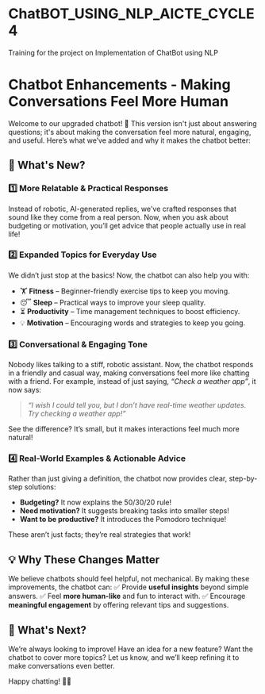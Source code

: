 # ChatBOT_USING_NLP_AICTE_CYCLE4
Training for the project on Implementation of ChatBot using NLP

# Chatbot Enhancements - Making Conversations Feel More Human

Welcome to our upgraded chatbot! 🚀 This version isn't just about answering questions; it's about making the conversation feel more natural, engaging, and useful. Here’s what we’ve added and why it makes the chatbot better:

## 🌟 What's New?

### 1️⃣ **More Relatable & Practical Responses**

Instead of robotic, AI-generated replies, we've crafted responses that sound like they come from a real person. Now, when you ask about budgeting or motivation, you’ll get advice that people actually use in real life!

### 2️⃣ **Expanded Topics for Everyday Use**

We didn’t just stop at the basics! Now, the chatbot can also help you with:

- 🏋️ **Fitness** – Beginner-friendly exercise tips to keep you moving.
- 😴 **Sleep** – Practical ways to improve your sleep quality.
- ⏳ **Productivity** – Time management techniques to boost efficiency.
- 💡 **Motivation** – Encouraging words and strategies to keep you going.

### 3️⃣ **Conversational & Engaging Tone**

Nobody likes talking to a stiff, robotic assistant. Now, the chatbot responds in a friendly and casual way, making conversations feel more like chatting with a friend.
For example, instead of just saying, *“Check a weather app”*, it now says:

> *“I wish I could tell you, but I don’t have real-time weather updates. Try checking a weather app!”*

See the difference? It’s small, but it makes interactions feel much more natural!

### 4️⃣ **Real-World Examples & Actionable Advice**

Rather than just giving a definition, the chatbot now provides clear, step-by-step solutions:

- **Budgeting?** It now explains the 50/30/20 rule!
- **Need motivation?** It suggests breaking tasks into smaller steps!
- **Want to be productive?** It introduces the Pomodoro technique!

These aren’t just facts; they’re real strategies that work!

## 💡 Why These Changes Matter

We believe chatbots should feel helpful, not mechanical. By making these improvements, the chatbot can:
✅ Provide **useful insights** beyond simple answers.
✅ Feel **more human-like** and fun to interact with.
✅ Encourage **meaningful engagement** by offering relevant tips and suggestions.

## 🚀 What's Next?

We’re always looking to improve! Have an idea for a new feature? Want the chatbot to cover more topics? Let us know, and we’ll keep refining it to make conversations even better.

Happy chatting! 🤖💬



